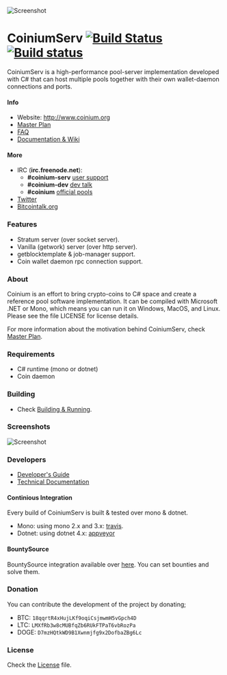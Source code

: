 ![Screenshot](http://coinium.org/assets/images/logo/coinium-icon.png)
# CoiniumServ [![Build Status](https://travis-ci.org/CoiniumServ/CoiniumServ.svg?branch=develop)](https://travis-ci.org/CoiniumServ/CoiniumServ) [![Build status](https://ci.appveyor.com/api/projects/status/3x349ig9dt14943t)](https://ci.appveyor.com/project/raistlinthewiz/coiniumserv)
 
CoiniumServ is a high-performance pool-server implementation developed with C# that can host multiple pools together with their own wallet-daemon connections and ports. 

#### Info

* Website: http://www.coinium.org
* [Master Plan](https://github.com/CoiniumServ/CoiniumServ/wiki/Master-Plan)
* [FAQ](https://github.com/CoiniumServ/CoiniumServ/wiki/FAQ)
* [Documentation & Wiki](https://github.com/CoiniumServ/CoiniumServ/wiki/)

#### More
* IRC (**irc.freenode.net**):
  - **#coinium-serv** [user support](http://webchat.freenode.net/?channels=%23coinium-serv&prompt=1&uio=OT10cnVlde)
  - **#coinium-dev** [dev talk](http://webchat.freenode.net/?channels=%23coinium-dev&prompt=1&uio=OT10cnVlde)
  - **#coinium** [official pools](http://webchat.freenode.net/?channels=%23coinium&prompt=1&uio=OT10cnVlde)
* [Twitter](http://twitter.com/coinium)
* [Bitcointalk.org](https://bitcointalk.org/index.php?topic=604476.0)

### Features
* Stratum server (over socket server).
* Vanilla (getwork) server (over http server).
* getblocktemplate & job-manager support.
* Coin wallet daemon rpc connection support.
   
### About

Coinium is an effort to bring crypto-coins to C# space and create a reference pool software implementation. It can be compiled with Microsoft .NET or Mono, which means you can run it on Windows, MacOS, and Linux. Please see the file LICENSE for license details.

For more information about the motivation behind CoiniumServ, check [Master Plan](https://github.com/CoiniumServ/CoiniumServ/wiki/Master-Plan).

### Requirements

* C# runtime (mono or dotnet)
* Coin daemon

### Building

* Check [Building & Running](https://github.com/CoiniumServ/CoiniumServ/wiki/Building-&-Running).

### Screenshots

![Screenshot](http://i.imgur.com/Pql7h0y.png)

### Developers

* [Developer's Guide](https://github.com/CoiniumServ/CoiniumServ/wiki/Developer's-Guide)
* [Technical Documentation](https://github.com/CoiniumServ/CoiniumServ/wiki/Technical-Documentation)

#### Continious Integration

Every build of CoiniumServ is built & tested over mono & dotnet.
* Mono: using mono 2.x and 3.x: [travis](https://travis-ci.org/CoiniumServ/CoiniumServ).
* Dotnet: using dotnet 4.x: [appveyor](https://ci.appveyor.com/project/raistlinthewiz/coiniumserv)
 
#### BountySource

BountySource integration available over [here](https://www.bountysource.com/trackers/401667-coiniumserv). You can set bounties and solve them.

### Donation

You can contribute the development of the project by donating; 

* BTC: `18qqrtR4xHujLKf9oqiCsjmwmH5vGpch4D`
* LTC: `LMXfRb3w8cMUBfqZb6RUkFTPaT6vbRozPa`
* DOGE: `D7mzHQtkWD9B1Xwnmjfg9x2DofbaZBg6Lc`

### License
Check the [License](https://github.com/CoiniumServ/CoiniumServ/blob/develop/LICENSE) file.
